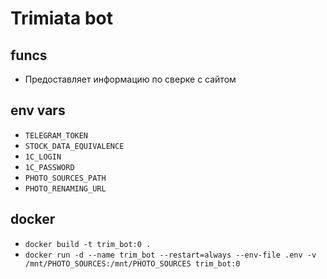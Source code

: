 # Trimiata bot

## funcs
* Предоставляет информацию по сверке с сайтом

## env vars
* `TELEGRAM_TOKEN`
* `STOCK_DATA_EQUIVALENCE`
* `1C_LOGIN`
* `1C_PASSWORD`
* `PHOTO_SOURCES_PATH`
* `PHOTO_RENAMING_URL`

## docker
* `docker build -t trim_bot:0 .`
* `docker run -d --name trim_bot --restart=always --env-file .env -v /mnt/PHOTO_SOURCES:/mnt/PHOTO_SOURCES trim_bot:0`
